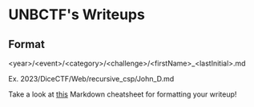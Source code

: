# UNBCTF's Writeups

## Format
\<year>/\<event>/\<category>/\<challenge>/\<firstName>_\<lastInitial>.md

Ex. 2023/DiceCTF/Web/recursive_csp/John_D.md

Take a look at [this](https://www.markdownguide.org/cheat-sheet) Markdown cheatsheet for formatting your writeup!


